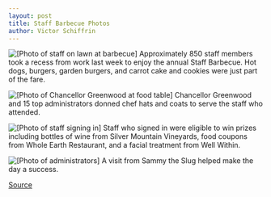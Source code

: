 ```yaml
---
layout: post
title: Staff Barbecue Photos
author: Victor Schiffrin
---
```


![\[Photo of staff on lawn at barbecue\]][1] Approximately 850 staff members took a recess from work last week to enjoy the annual Staff Barbecue. Hot dogs, burgers, garden burgers, and carrot cake and cookies were just part of the fare.

![\[Photo of Chancellor Greenwood at food table\]][2] Chancellor Greenwood and 15 top administrators donned chef hats and coats to serve the staff who attended.

![\[Photo of staff signing in\]][3] Staff who signed in were eligible to win prizes including bottles of wine from Silver Mountain Vineyards, food coupons from Whole Earth Restaurant, and a facial treatment from Well Within.

![\[Photo of administrators\]][4] A visit from Sammy the Slug helped make the day a success.

[1]: http://www1.ucsc.edu/oncampus/currents/98-99/art/bbq1.98-10-19.jpg
[2]: http://www1.ucsc.edu/oncampus/currents/98-99/art/bbq2.98-10-19.jpg
[3]: http://www1.ucsc.edu/oncampus/currents/98-99/art/bbq3.98-10-19.jpg
[4]: http://www1.ucsc.edu/oncampus/currents/98-99/art/bbq4.98-10-19.jpg

[Source](http://www1.ucsc.edu/oncampus/currents/98-99/10-19/bbq.photo1.htm "Permalink to Staff Barbecue photos: 10-19-98")
